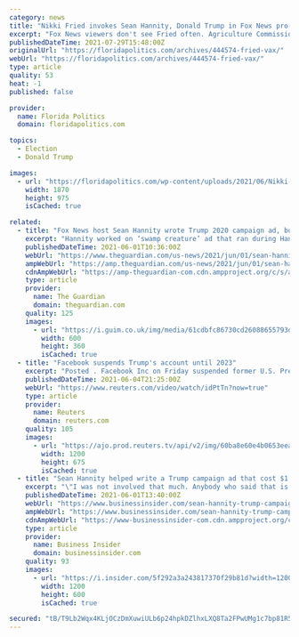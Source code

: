 ```yaml
---
category: news
title: "Nikki Fried invokes Sean Hannity, Donald Trump in Fox News pro-vaccine PSA"
excerpt: "Fox News viewers don't see Fried often. Agriculture Commissioner Nikki Fried took her aggressively pro-vaccine message to an unusual audience, buying time on the Fox News Channel to air a 30-second PSA on Friday."
publishedDateTime: 2021-07-29T15:48:00Z
originalUrl: "https://floridapolitics.com/archives/444574-fried-vax/"
webUrl: "https://floridapolitics.com/archives/444574-fried-vax/"
type: article
quality: 53
heat: -1
published: false

provider:
  name: Florida Politics
  domain: floridapolitics.com

topics:
  - Election
  - Donald Trump

images:
  - url: "https://floridapolitics.com/wp-content/uploads/2021/06/Nikki-Fried-launch-video.jpg"
    width: 1870
    height: 975
    isCached: true

related:
  - title: "Fox News host Sean Hannity wrote Trump 2020 campaign ad, book claims"
    excerpt: "Hannity worked on ‘swamp creature’ ad that ran during Hannity’s show, according to Mike Bender’s Frankly, We Did Win This Election"
    publishedDateTime: 2021-06-01T10:36:00Z
    webUrl: "https://www.theguardian.com/us-news/2021/jun/01/sean-hannity-fox-news-trump-campaign-ad"
    ampWebUrl: "https://amp.theguardian.com/us-news/2021/jun/01/sean-hannity-fox-news-trump-campaign-ad"
    cdnAmpWebUrl: "https://amp-theguardian-com.cdn.ampproject.org/c/s/amp.theguardian.com/us-news/2021/jun/01/sean-hannity-fox-news-trump-campaign-ad"
    type: article
    provider:
      name: The Guardian
      domain: theguardian.com
    quality: 125
    images:
      - url: "https://i.guim.co.uk/img/media/61cdbfc86730cd26088655793d60cb3d6e71f25f/0_5_3143_1886/master/3143.jpg?width=300&quality=45&auto=format&fit=max&dpr=2&s=9ea44155a20784624b33d4f00784df0a"
        width: 600
        height: 360
        isCached: true
  - title: "Facebook suspends Trump's account until 2023"
    excerpt: "Posted . Facebook Inc on Friday suspended former U.S. President Donald Trump from its platform until at least January 202"
    publishedDateTime: 2021-06-04T21:25:00Z
    webUrl: "https://www.reuters.com/video/watch/idPtTn?now=true"
    type: article
    provider:
      name: Reuters
      domain: reuters.com
    quality: 105
    images:
      - url: "https://ajo.prod.reuters.tv/api/v2/img/60ba8e60e4b0653eea18781b-1622838880871?location=LANDSCAPE"
        width: 1200
        height: 675
        isCached: true
  - title: "Sean Hannity helped write a Trump campaign ad that cost $1.5 million to make, aired only once, and was 'mocked mercilessly,' book says"
    excerpt: "\"I was not involved that much. Anybody who said that is full of shit,\" Hannity told WSJ's Michael Bender."
    publishedDateTime: 2021-06-01T13:40:00Z
    webUrl: "https://www.businessinsider.com/sean-hannity-trump-campaign-ad-aired-once-mocked-mercilessly-book-2021-6"
    ampWebUrl: "https://www.businessinsider.com/sean-hannity-trump-campaign-ad-aired-once-mocked-mercilessly-book-2021-6?amp"
    cdnAmpWebUrl: "https://www-businessinsider-com.cdn.ampproject.org/c/s/www.businessinsider.com/sean-hannity-trump-campaign-ad-aired-once-mocked-mercilessly-book-2021-6?amp"
    type: article
    provider:
      name: Business Insider
      domain: businessinsider.com
    quality: 93
    images:
      - url: "https://i.insider.com/5f292a3a243817370f29b81d?width=1200&format=jpeg"
        width: 1200
        height: 600
        isCached: true

secured: "tB/T9Lb2Wqx4KLjOCzDmXuwiULb6p24hpkDZlhxLXQ8Ta2FPwUMg1c7bp81R5NIY5KmBVQebNF+QpdQ7UscTS6tNNJtsbJI2fvWUUsaVhzUsX2YE0Jc5RevFgWBOsILiwjnxD3BLeeJFoaI/HozeTw4ej/cVA9ME7mKF2PTyapu3nh4/bDJxcJJwedorg8UC1SCZGxHkCJN6to0UFrBWyxZPBjRoLWpjpn42fn/NfJld0Ox5fk4ZxiuHeHfZ4bW0DZiBfmEFOtADmjjmZNimG8AmklIQEra2+yD1oolSEkhndvlS72Q0sNXclzQMGZsq4j0fsxV5dyMhry0MucLOSXddAwB5gemWLvnC/L4/f+4=;K1ZUc7kBEwOOdpil9u/KsA=="
---
```


